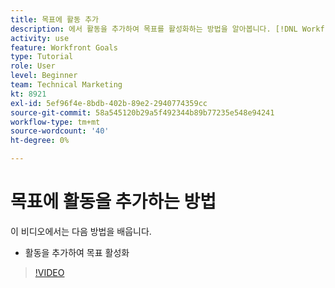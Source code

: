 ```yaml
---
title: 목표에 활동 추가
description: 에서 활동을 추가하여 목표를 활성화하는 방법을 알아봅니다. [!DNL Workfront Goals].
activity: use
feature: Workfront Goals
type: Tutorial
role: User
level: Beginner
team: Technical Marketing
kt: 8921
exl-id: 5ef96f4e-8bdb-402b-89e2-2940774359cc
source-git-commit: 58a545120b29a5f492344b89b77235e548e94241
workflow-type: tm+mt
source-wordcount: '40'
ht-degree: 0%

---
```


# 목표에 활동을 추가하는 방법

이 비디오에서는 다음 방법을 배웁니다.

* 활동을 추가하여 목표 활성화

>[!VIDEO](https://video.tv.adobe.com/v/335193/?quality=12)
